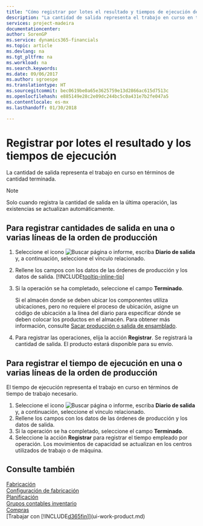 ```yaml
---
title: "Cómo registrar por lotes el resultado y tiempos de ejecución de producción | Documentos de Microsoft"
description: "La cantidad de salida representa el trabajo en curso en términos de cantidad terminada."
services: project-madeira
documentationcenter: 
author: SorenGP
ms.service: dynamics365-financials
ms.topic: article
ms.devlang: na
ms.tgt_pltfrm: na
ms.workload: na
ms.search.keywords: 
ms.date: 09/06/2017
ms.author: sgroespe
ms.translationtype: HT
ms.sourcegitcommit: bec0619be0a65e3625759e13d2866ac615d7513c
ms.openlocfilehash: e885149e28c2e09dc244bc5c0a431e7b2fe047a5
ms.contentlocale: es-mx
ms.lasthandoff: 01/30/2018

---
```

# <a name="batch-post-output-and-run-times"></a>Registrar por lotes el resultado y los tiempos de ejecución
La cantidad de salida representa el trabajo en curso en términos de cantidad terminada.  

> [!NOTE]
> Solo cuando registra la cantidad de salida en la última operación, las existencias se actualizan automáticamente.  

## <a name="to-post-output-quantities-for-one-or-more-production-order-lines"></a>Para registrar cantidades de salida en una o varias líneas de la orden de producción
1. Seleccione el icono ![Buscar página o informe](media/ui-search/search_small.png "icono Buscar página o informe"), escriba **Diario de salida** y, a continuación, seleccione el vínculo relacionado.  
2. Rellene los campos con los datos de las órdenes de producción y los datos de salida. [!INCLUDE[tooltip-inline-tip](includes/tooltip-inline-tip_md.md)]
3. Si la operación se ha completado, seleccione el campo **Terminado**.  

    Si el almacén donde se deben ubicar los componentes utiliza ubicaciones, pero no requiere el proceso de ubicación,  asigne un código de ubicación a la línea del diario para especificar dónde se deben colocar los productos en el almacén. Para obtener más información, consulte [Sacar producción o salida de ensamblado](warehouse-how-to-put-away-production-output.md).  

4. Para registrar las operaciones, elija la acción **Registrar**. Se registrará la cantidad de salida. El producto estará disponible para su envío.  

## <a name="to-post-run-times-for-one-or-more-production-order-lines"></a>Para registrar el tiempo de ejecución en una o varias líneas de la orden de producción
El tiempo de ejecución representa el trabajo en curso en términos de tiempo de trabajo necesario.    

1.  Seleccione el icono ![Buscar página o informe](media/ui-search/search_small.png "icono Buscar página o informe"), escriba **Diario de salida** y, a continuación, seleccione el vínculo relacionado.  
2. Rellene los campos con los datos de las órdenes de producción y los datos de salida.  
3.  Si la operación se ha completado, seleccione el campo **Terminado**.  
4. Seleccione la acción **Registrar** para registrar el tiempo empleado por operación. Los movimientos de capacidad se actualizan en los centros utilizados de trabajo o de máquina.

## <a name="see-also"></a>Consulte también  
[Fabricación](production-manage-manufacturing.md)    
[Configuración de fabricación](production-configure-production-processes.md)  
[Planificación](production-planning.md)      
[Grupos contables inventario](inventory-manage-inventory.md)  
[Compras](purchasing-manage-purchasing.md)  
[Trabajar con [!INCLUDE[d365fin](includes/d365fin_md.md)]](ui-work-product.md)

